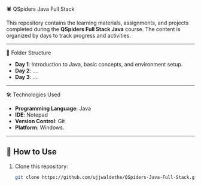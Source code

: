🕷️ QSpiders Java Full Stack

This repository contains the learning materials, assignments, and projects completed during the **QSpiders Full Stack Java** course. The content is organized by days to track progress and activities.

---

📂 Folder Structure

- **Day 1**: Introduction to Java, basic concepts, and environment setup.
- **Day 2**: ....
- **Day 3**: ....

---

🛠 Technologies Used

- **Programming Language**: Java
- **IDE**: Notepad
- **Version Control**: Git
- **Platform**: Windows.

---

## 🚀 How to Use

1. Clone this repository:
   ```bash
   git clone https://github.com/ujjwaldethe/QSpiders-Java-Full-Stack.git

